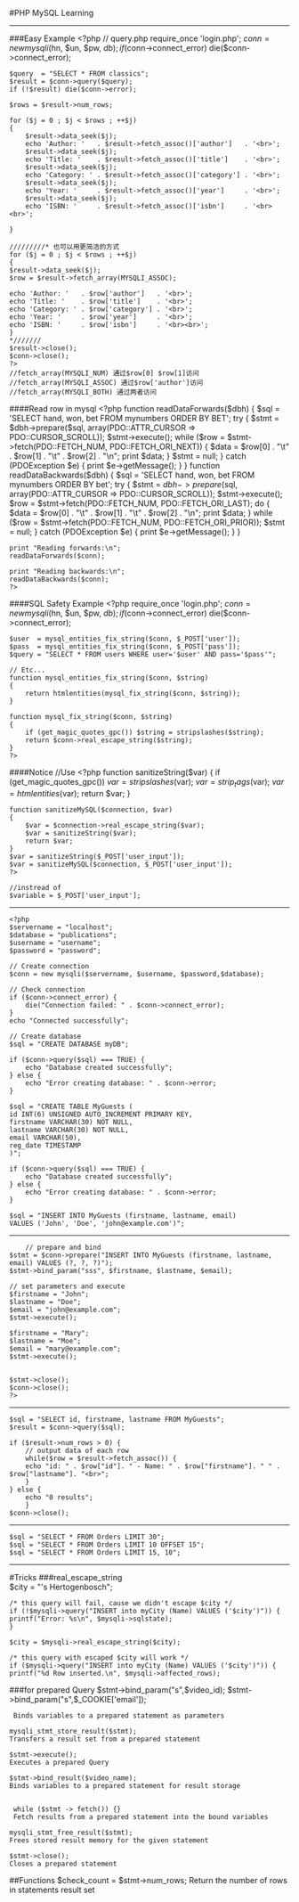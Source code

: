 #PHP MySQL Learning
***
###Easy Example 
	<?php // query.php
  	require_once 'login.php';
  	$conn = new mysqli($hn, $un, $pw, $db);
  	if ($conn->connect_error) die($conn->connect_error);

  	$query  = "SELECT * FROM classics";
  	$result = $conn->query($query);
  	if (!$result) die($conn->error);

  	$rows = $result->num_rows;

  	for ($j = 0 ; $j < $rows ; ++$j)
  	{
    	$result->data_seek($j);
    	echo 'Author: '   . $result->fetch_assoc()['author']   . '<br>';
    	$result->data_seek($j);
    	echo 'Title: '    . $result->fetch_assoc()['title']    . '<br>';
    	$result->data_seek($j);
    	echo 'Category: ' . $result->fetch_assoc()['category'] . '<br>';
    	$result->data_seek($j);
    	echo 'Year: '     . $result->fetch_assoc()['year']     . '<br>';
    	$result->data_seek($j);
    	echo 'ISBN: '     . $result->fetch_assoc()['isbn']     . '<br><br>';
    	
  	}
  
  	/////////* 也可以用更简洁的方式
    for ($j = 0 ; $j < $rows ; ++$j)
  	{
    $result->data_seek($j);
    $row = $result->fetch_array(MYSQLI_ASSOC);

    echo 'Author: '   . $row['author']   . '<br>';
    echo 'Title: '    . $row['title']    . '<br>';
    echo 'Category: ' . $row['category'] . '<br>';
    echo 'Year: '     . $row['year']     . '<br>';
    echo 'ISBN: '     . $row['isbn']     . '<br><br>';
  	}
	*///////
  	$result->close();
  	$conn->close();
	?>
	//fetch_array(MYSQLI_NUM) 通过$row[0] $row[1]访问
	//fetch_array(MYSQLI_ASSOC) 通过$row['author']访问
	//fetch_array(MYSQLI_BOTH) 通过两者访问
    
####Read row in mysql
	<?php
    function readDataForwards($dbh) {
      $sql = 'SELECT hand, won, bet FROM mynumbers ORDER BY BET';
      try {
        $stmt = $dbh->prepare($sql, array(PDO::ATTR_CURSOR => PDO::CURSOR_SCROLL));
        $stmt->execute();
        while ($row = $stmt->fetch(PDO::FETCH_NUM, PDO::FETCH_ORI_NEXT)) {
          $data = $row[0] . "\t" . $row[1] . "\t" . $row[2] . "\n";
          print $data;
        }
        $stmt = null;
      }
      catch (PDOException $e) {
        print $e->getMessage();
      }
    }
    function readDataBackwards($dbh) {
      $sql = 'SELECT hand, won, bet FROM mynumbers ORDER BY bet';
      try {
        $stmt = $dbh->prepare($sql, array(PDO::ATTR_CURSOR => PDO::CURSOR_SCROLL));
        $stmt->execute();
        $row = $stmt->fetch(PDO::FETCH_NUM, PDO::FETCH_ORI_LAST);
        do {
          $data = $row[0] . "\t" . $row[1] . "\t" . $row[2] . "\n";
          print $data;
        } while ($row = $stmt->fetch(PDO::FETCH_NUM, PDO::FETCH_ORI_PRIOR));
        $stmt = null;
      }
      catch (PDOException $e) {
        print $e->getMessage();
      }
    }

    print "Reading forwards:\n";
    readDataForwards($conn);

    print "Reading backwards:\n";
    readDataBackwards($conn);
    ?>
####SQL Safety Example
	<?php
  	require_once 'login.php';
  	$conn = new mysqli($hn, $un, $pw, $db);
  	if ($conn->connect_error) die($conn->connect_error);

  	$user  = mysql_entities_fix_string($conn, $_POST['user']);
 	$pass  = mysql_entities_fix_string($conn, $_POST['pass']);
  	$query = "SELECT * FROM users WHERE user='$user' AND pass='$pass'";

  	// Etc...
  	function mysql_entities_fix_string($conn, $string)
  	{
    	return htmlentities(mysql_fix_string($conn, $string));
  	}    

  	function mysql_fix_string($conn, $string)
  	{	
    	if (get_magic_quotes_gpc()) $string = stripslashes($string);
    	return $conn->real_escape_string($string);
  	}
	?>
####Notice
	//Use 
	<?php
  	function sanitizeString($var)
  	{
    	if (get_magic_quotes_gpc())
      	$var = stripslashes($var);
    	$var = strip_tags($var);
    	$var = htmlentities($var);
    	return $var;
  	}

  	function sanitizeMySQL($connection, $var)
  	{
    	$var = $connection->real_escape_string($var);
    	$var = sanitizeString($var);
    	return $var;
  	}
  	$var = sanitizeString($_POST['user_input']);
  	$var = sanitizeMySQL($connection, $_POST['user_input']);
	?>

	//instread of 
	$variable = $_POST['user_input'];

***
	<?php
	$servername = "localhost";
	$database = "publications";
	$username = "username";
	$password = "password";

	// Create connection
	$conn = new mysqli($servername, $username, $password,$database);

	// Check connection
	if ($conn->connect_error) {
    	die("Connection failed: " . $conn->connect_error);
	} 
	echo "Connected successfully";
	
	// Create database
	$sql = "CREATE DATABASE myDB";
	
	if ($conn->query($sql) === TRUE) {
    	echo "Database created successfully";
	} else {
    	echo "Error creating database: " . $conn->error;
	}
	
	$sql = "CREATE TABLE MyGuests (
	id INT(6) UNSIGNED AUTO_INCREMENT PRIMARY KEY,
	firstname VARCHAR(30) NOT NULL,
	lastname VARCHAR(30) NOT NULL,
	email VARCHAR(50),
	reg_date TIMESTAMP	
	)";
	
	if ($conn->query($sql) === TRUE) {
    	echo "Database created successfully";
	} else {
    	echo "Error creating database: " . $conn->error;
	}
	
	$sql = "INSERT INTO MyGuests (firstname, lastname, email)
	VALUES ('John', 'Doe', 'john@example.com')";
***	
		// prepare and bind
	$stmt = $conn->prepare("INSERT INTO MyGuests (firstname, lastname, email) VALUES (?, ?, ?)");
	$stmt->bind_param("sss", $firstname, $lastname, $email);

	// set parameters and execute
	$firstname = "John";
	$lastname = "Doe";
	$email = "john@example.com";
	$stmt->execute();

	$firstname = "Mary";
	$lastname = "Moe";
	$email = "mary@example.com";
	$stmt->execute();
	
	
	$stmt->close();
	$conn->close();
	?>
***
	$sql = "SELECT id, firstname, lastname FROM MyGuests";
	$result = $conn->query($sql);

	if ($result->num_rows > 0) {
    	// output data of each row
    	while($row = $result->fetch_assoc()) {
        echo "id: " . $row["id"]. " - Name: " . $row["firstname"]. " " . $row["lastname"]. "<br>";
    	}
	} else {
    	echo "0 results";
		}
	$conn->close();	
***
	$sql = "SELECT * FROM Orders LIMIT 30";
	$sql = "SELECT * FROM Orders LIMIT 10 OFFSET 15";
	$sql = "SELECT * FROM Orders LIMIT 15, 10";
***
#Tricks
###real_escape_string	
	$city = "'s Hertogenbosch";

	/* this query will fail, cause we didn't escape $city */
	if (!$mysqli->query("INSERT into myCity (Name) VALUES ('$city')")) {
    printf("Error: %s\n", $mysqli->sqlstate);
	}

	$city = $mysqli->real_escape_string($city);

	/* this query with escaped $city will work */
	if ($mysqli->query("INSERT into myCity (Name) VALUES ('$city')")) {
    printf("%d Row inserted.\n", $mysqli->affected_rows);
###for prepared Query
	$stmt->bind_param("s",$video_id);
	$stmt->bind_param("s",$_COOKIE['email']);

	 Binds variables to a prepared statement as parameters
	
   	mysqli_stmt_store_result($stmt);
   	Transfers a result set from a prepared statement    
   	
   	$stmt->execute();
   	Executes a prepared Query
   	
   	$stmt->bind_result($video_name);
   	Binds variables to a prepared statement for result storage
   	

	 while ($stmt -> fetch()) {}   	
	 Fetch results from a prepared statement into the bound variables
   	
	mysqli_stmt_free_result($stmt);   	
	Frees stored result memory for the given statement 
	
	$stmt->close();
	Closes a prepared statement

	
##Functions
	$check_count = $stmt->num_rows;
	Return the number of rows in statements result set

   	
   	
   	
   	
